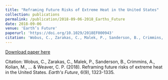 ```yaml
---
title: "Reframing Future Risks of Extreme Heat in the United States"
collection: publications
permalink: /publication/2018-09-06-2018_Earths_Future
date: 2018-09-06
venue: 'Earth’s Future'
paperurl: 'https://doi.org/10.1029/2018EF000943'
citation: 'Wobus, C., Zarakas, C., Malek, P., Sanderson, B., Crimmins, A., Kolian, M., ... &amp; Weaver, C. P. (2018). Reframing future risks of extreme heat in the United States. <em>Earth&apos;s Future</em>, 6(9), 1323-1335.'
---
```


<a href='https://doi.org/10.1029/2018EF000943'>Download paper here</a>

 Citation: Wobus, C., Zarakas, C., Malek, P., Sanderson, B., Crimmins, A., Kolian, M., ... & Weaver, C. P. (2018). Reframing future risks of extreme heat in the United States. <em>Earth's Future</em>, 6(9), 1323-1335.